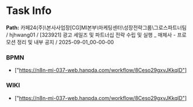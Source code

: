 # Task Info

**Path:** 카페24(주)\본사사업장\[CG]MI본부\마케팅센터\성장전략그룹\그로스파트너팀 / hjhwang01 / [323921] 광고 세일즈 및 파트너십 전략 수립 및 실행 _ 매체사 - 프로모션 정리 및 내부 공지 / 2025-09-01_00-00-00

### BPMN
- ["https://n8n-mi-037-web.hanpda.com/workflow/8Ceso29gxvJKkqlD"]

### WIKI
- ["https://n8n-mi-037-web.hanpda.com/workflow/8Ceso29gxvJKkqlD"]

